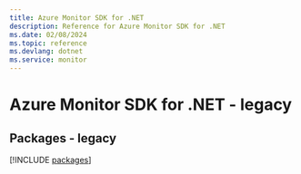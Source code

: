 ```yaml
---
title: Azure Monitor SDK for .NET
description: Reference for Azure Monitor SDK for .NET
ms.date: 02/08/2024
ms.topic: reference
ms.devlang: dotnet
ms.service: monitor
---
```

# Azure Monitor SDK for .NET - legacy
## Packages - legacy
[!INCLUDE [packages](monitor-index.md)]